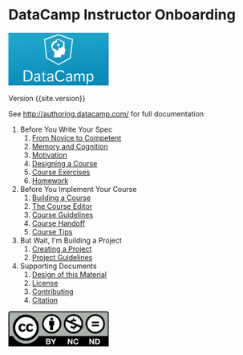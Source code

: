 ---
---
# DataCamp Instructor Onboarding

<a href="http://datacamp.com"><img src="img/datacamp.png" alt="DataCamp" width="200" /></a>

Version {{site.version}}

See <a href="http://authoring.datacamp.com/">http://authoring.datacamp.com/</a> for full documentation

1.  Before You Write Your Spec
    1.  [From Novice to Competent](./novice.html)
    2.  [Memory and Cognition](./memory.html)
    3.  [Motivation](./motivation.html)
    4.  [Designing a Course](./course-design.html)
    5.  [Course Exercises](./course-exercises.html)
    6.  [Homework](./spec-homework.html)
2.  Before You Implement Your Course
    1.  [Building a Course](./course-build.html)
    2.  [The Course Editor](./course-editor.html)
    3.  [Course Guidelines](./course-guidelines.html)
    4.  [Course Handoff](./course-handoff.html)
    5.  [Course Tips](./course-tips.html)
3.  But Wait, I'm Building a Project
    1.  [Creating a Project](./project.html)
    2.  [Project Guidelines](./project-guidelines.html)
4.  Supporting Documents
    1.  [Design of this Material](./design.html)
    2.  [License](./license.html)
    3.  [Contributing](./contributing.html)
    4.  [Citation](./citation.html)

<img src="img/cc-by-nc-nd.png" alt="CC-BY-NC-ND" width="200"/>
